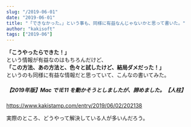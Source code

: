 ```yaml
---
slug: "/2019-06-01"
date: "2019-06-01"
title: "「できなかった。」という事も、同様に有益なんじゃないかと思って書いた。"
author: "kakisoft"
tags: ["2019-06"]
---
```

**「こうやったらできた！」**  
という情報が有益なのはもちろんだけど、  
**「この方法、あの方法と、色々と試したけど、結局ダメだった！」**  
というのも同様に有益な情報だと思っていて、こんなの書いてみた。  


##### 【2019年版】Mac で IE11 を動かそうとしましたが、諦めました。【人柱】
<https://www.kakistamp.com/entry/2019/06/02/202138>  


実際のところ、どうやって解決している人が多いんだろう。  
